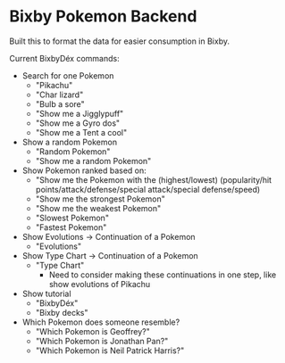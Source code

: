 # Bixby Pokemon Backend

Built this to format the data for easier consumption in Bixby.

Current BixbyDéx commands:

- Search for one Pokemon
  - "Pikachu"
  - "Char lizard"
  - "Bulb a sore"
  - "Show me a Jigglypuff"
  - "Show me a Gyro dos"
  - "Show me a Tent a cool"
- Show a random Pokemon
  - "Random Pokemon"
  - "Show me a random Pokemon"
- Show Pokemon ranked based on:
  - "Show me the Pokemon with the (highest/lowest) (popularity/hit points/attack/defense/special attack/special defense/speed)
  - "Show me the strongest Pokemon"
  - "Show me the weakest Pokemon"
  - "Slowest Pokemon"
  - "Fastest Pokemon"
- Show Evolutions -> Continuation of a Pokemon
  - "Evolutions"
- Show Type Chart -> Continuation of a Pokemon
  - "Type Chart"
    - Need to consider making these continuations in one step, like show evolutions of Pikachu
- Show tutorial
  - "BixbyDéx"
  - "Bixby decks"
- Which Pokemon does someone resemble?
  - "Which Pokemon is Geoffrey?"
  - "Which Pokemon is Jonathan Pan?"
  - "Which Pokemon is Neil Patrick Harris?"
